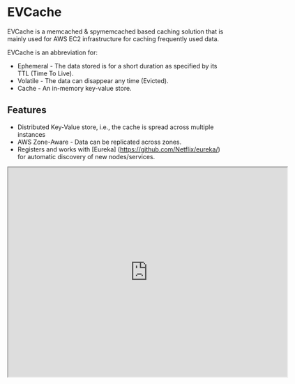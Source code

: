 EVCache
=======

EVCache is a memcached & spymemcached based caching solution that is mainly used for AWS EC2 infrastructure for caching frequently used data. 

EVCache is an abbreviation for:
* Ephemeral  - The data stored is for a short duration as specified by its TTL (Time To Live).
* Volatile  - The data can disappear any time (Evicted).
* Cache - An in-memory key-value store.

## Features
* Distributed Key-Value store,  i.e., the cache is spread across multiple instances
* AWS Zone-Aware - Data can be replicated across zones.
* Registers and works with [Eureka] (https://github.com/Netflix/eureka/) for automatic discovery of new nodes/services.

<iframe style="border:2;width:640px;height:480px;" src="http://icant.co.uk/slidesharehtml/embed.php?url=http://www.slideshare.net/ShashiShekarMadappa/evcache-at-netflix¤t=1"></iframe>
